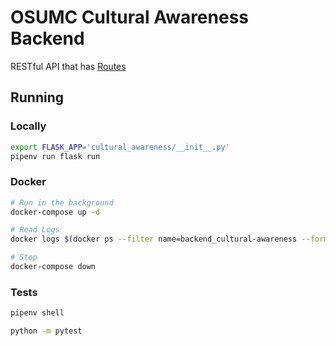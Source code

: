 # OSUMC Cultural Awareness Backend

RESTful API that has [Routes](https://docs.google.com/spreadsheets/d/19zLqvcoFI7Jm_y6nPPgcRmaBuPEkDKtgeiyozekbMoU/edit?usp=sharing)

## Running

### Locally

```sh
export FLASK_APP='cultural_awareness/__init__.py'
pipenv run flask run
```

### Docker

```sh
# Run in the background
docker-compose up -d

# Read Logs
docker logs $(docker ps --filter name=backend_cultural-awareness --format "{{.ID}}")

# Stop
docker-compose down
```

### Tests

```sh
pipenv shell

python -m pytest
```
